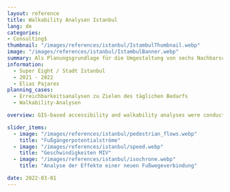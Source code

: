 ```yaml
---
layout: reference
title: Walkability Analysen Istanbul
lang: de
categories:
- Consulting$
thumbnail: "/images/references/istanbul/IstambulThumbnail.webp"
image: "/images/references/istanbul/IstambulBanner.webp"
summary: Als Planungsgrundlage für die Umgestaltung von sechs Nachbarschaften in Istanbul wurden GIS-basierte Erreichbarkeits- und Walkability-Analysen durchgeführt.
information:
  - Super Eight / Stadt Istanbul
  - 2021 - 2022
  - Elias Pajares
planning_cases:
  - Erreichbarkeitsanalysen zu Zielen des täglichen Bedarfs
  - Walkability-Analysen

overview: GIS-based accessibility and walkability analyses were conducted as a basis for planning the redesign of six neighborhoods in Istanbul (including accessibility to destinations for daily needs, representation of route qualities). After identifying weaknesses, potential measures were developed and impacts quantified.

slider_items:
  - image: "/images/references/istanbul/pedestrian_flows.webp"
    title: "Fußgängerpotentialströme"
  - image: "/images/references/istanbul/speed.webp"
    title: "Geschwindigkeiten MIV"
  - image: "/images/references/istanbul/isochrone.webp"
    title: "Analyse der Effekte einer neuen Fußwegeverbindung"

date: 2022-03-01
---
```


